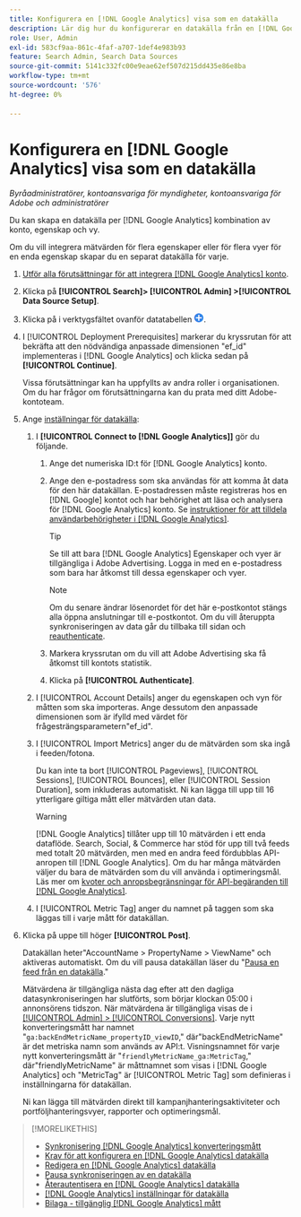 ```yaml
---
title: Konfigurera en [!DNL Google Analytics] visa som en datakälla
description: Lär dig hur du konfigurerar en datakälla från en [!DNL Google Analytics] vy.
role: User, Admin
exl-id: 583cf9aa-861c-4faf-a707-1def4e983b93
feature: Search Admin, Search Data Sources
source-git-commit: 5141c332fc00e9eae62ef507d215dd435e86e8ba
workflow-type: tm+mt
source-wordcount: '576'
ht-degree: 0%

---
```


# Konfigurera en [!DNL Google Analytics] visa som en datakälla

*Byråadministratörer, kontoansvariga för myndigheter, kontoansvariga för Adobe och administratörer*

Du kan skapa en datakälla per [!DNL Google Analytics] kombination av konto, egenskap och vy.

Om du vill integrera mätvärden för flera egenskaper eller för flera vyer för en enda egenskap skapar du en separat datakälla för varje.

1. [Utför alla förutsättningar för att integrera [!DNL Google Analytics] konto](data-source-prerequisites.md).

1. Klicka på **[!UICONTROL Search]> [!UICONTROL Admin] >[!UICONTROL Data Source Setup]**.

1. Klicka på i verktygsfältet ovanför datatabellen ![Skapa](/help/search-social-commerce/assets/add.png "Skapa").

1. I [!UICONTROL Deployment Prerequisites] markerar du kryssrutan för att bekräfta att den nödvändiga anpassade dimensionen &quot;ef_id&quot; implementeras i [!DNL Google Analytics] och klicka sedan på **[!UICONTROL Continue]**.

   Vissa förutsättningar kan ha uppfyllts av andra roller i organisationen. Om du har frågor om förutsättningarna kan du prata med ditt Adobe-kontoteam.

1. Ange [inställningar för datakälla](data-source-settings.md):

   1. I **[!UICONTROL Connect to [!DNL Google Analytics]]** gör du följande.

      1. Ange det numeriska ID:t för [!DNL Google Analytics] konto.

      1. Ange den e-postadress som ska användas för att komma åt data för den här datakällan. E-postadressen måste registreras hos en [!DNL Google] kontot och har behörighet att läsa och analysera för [!DNL Google Analytics] konto. Se [instruktioner för att tilldela användarbehörigheter i [!DNL Google Analytics]](https://support.google.com/analytics/answer/9305587).

         >[!TIP]
         >
         >Se till att bara [!DNL Google Analytics] Egenskaper och vyer är tillgängliga i Adobe Advertising. Logga in med en e-postadress som bara har åtkomst till dessa egenskaper och vyer.

         >[!NOTE]
         >
         >Om du senare ändrar lösenordet för det här e-postkontot stängs alla öppna anslutningar till e-postkontot. Om du vill återuppta synkroniseringen av data går du tillbaka till sidan och [reauthenticate](data-source-reauthenticate.md).

      1. Markera kryssrutan om du vill att Adobe Advertising ska få åtkomst till kontots statistik.

      1. Klicka på **[!UICONTROL Authenticate]**.

   1. I [!UICONTROL Account Details] anger du egenskapen och vyn för måtten som ska importeras. Ange dessutom den anpassade dimensionen som är ifylld med värdet för frågesträngsparametern&quot;ef_id&quot;.

   1. I [!UICONTROL Import Metrics] anger du de mätvärden som ska ingå i feeden/fotona.

      Du kan inte ta bort [!UICONTROL Pageviews], [!UICONTROL Sessions], [!UICONTROL Bounces], eller [!UICONTROL Session Duration], som inkluderas automatiskt. Ni kan lägga till upp till 16 ytterligare giltiga mått eller mätvärden utan data.

      >[!WARNING]
      >
      >[!DNL Google Analytics] tillåter upp till 10 mätvärden i ett enda dataflöde. Search, Social, &amp; Commerce har stöd för upp till två feeds med totalt 20 mätvärden, men med en andra feed fördubblas API-anropen till [!DNL Google Analytics]. Om du har många mätvärden väljer du bara de mätvärden som du vill använda i optimeringsmål. Läs mer om [kvoter och anropsbegränsningar för API-begäranden till [!DNL Google Analytics]](https://developers.google.com/analytics/devguides/reporting/core/v4/limits-quotas).

   1. I [!UICONTROL Metric Tag] anger du namnet på taggen som ska läggas till i varje mått för datakällan.

1. Klicka på uppe till höger **[!UICONTROL Post]**.

   Datakällan heter&quot;AccountName > PropertyName > ViewName&quot; och aktiveras automatiskt. Om du vill pausa datakällan läser du &quot;[Pausa en feed från en datakälla](data-source-pause.md).&quot;

   Mätvärdena är tillgängliga nästa dag efter att den dagliga datasynkroniseringen har slutförts, som börjar klockan 05:00 i annonsörens tidszon. När mätvärdena är tillgängliga visas de i [[!UICONTROL Admin] > [!UICONTROL Conversions]](/help/search-social-commerce/admin/conversion-metrics/conversion-metric-about.md). Varje nytt konverteringsmått har namnet &quot;`ga:backEndMetricName_propertyID_viewID`,&quot; där&quot;backEndMetricName&quot; är det metriska namn som används av API:t. Visningsnamnet för varje nytt konverteringsmått är &quot;`friendlyMetricName_ga:MetricTag`,&quot; där&quot;friendlyMetricName&quot; är måttnamnet som visas i [!DNL Google Analytics] och &quot;MetricTag&quot; är [!UICONTROL Metric Tag] som definieras i inställningarna för datakällan.

   Ni kan lägga till mätvärden direkt till kampanjhanteringsaktiviteter och portföljhanteringsvyer, rapporter och optimeringsmål.

>[!MORELIKETHIS]
>
>* [Synkronisering [!DNL Google Analytics] konverteringsmått](data-source-about.md)
>* [Krav för att konfigurera en [!DNL Google Analytics] datakälla](data-source-prerequisites.md)
>* [Redigera en [!DNL Google Analytics] datakälla](data-source-edit.md)
>* [Pausa synkroniseringen av en datakälla](data-source-pause.md)
>* [Återautentisera en [!DNL Google Analytics] datakälla](data-source-reauthenticate.md)
>* [[!DNL Google Analytics] inställningar för datakälla](data-source-settings.md)
>* [Bilaga - tillgänglig [!DNL Google Analytics] mått](data-source-ga-metrics.md)
